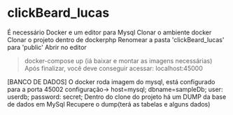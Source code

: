 # clickBeard_lucas

É necessário Docker e um editor para Mysql
Clonar o ambiente docker
Clonar o projeto dentro de dockerphp
Renomear a pasta 'clickBeard_lucas' para 'public'
Abrir no editor
> docker-compose up (iá baixar e montar as imagens necessárias)
  Após finalizar, você deve conseguir acessar: localhost:45000
  
  [BANCO DE DADOS]
O docker roda imagem do mysql, está configurado para a porta 45002
  configuração-> host=mysql; dbname=sampleDb; user: userdb; password: secret;
Dentro do clone do projeto há um DUMP da base de dados em MySql
Recupere o dump(terá as tabelas e alguns dados)



